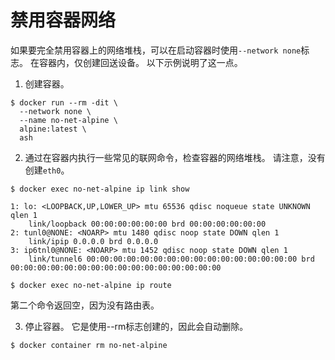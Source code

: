 # 禁用容器网络
如果要完全禁用容器上的网络堆栈，可以在启动容器时使用`--network none`标志。 在容器内，仅创建回送设备。 以下示例说明了这一点。

1. 创建容器。
```shell
$ docker run --rm -dit \
  --network none \
  --name no-net-alpine \
  alpine:latest \
  ash
```

2. 通过在容器内执行一些常见的联网命令，检查容器的网络堆栈。 请注意，没有创建`eth0`。
```shell
$ docker exec no-net-alpine ip link show

1: lo: <LOOPBACK,UP,LOWER_UP> mtu 65536 qdisc noqueue state UNKNOWN qlen 1
    link/loopback 00:00:00:00:00:00 brd 00:00:00:00:00:00
2: tunl0@NONE: <NOARP> mtu 1480 qdisc noop state DOWN qlen 1
    link/ipip 0.0.0.0 brd 0.0.0.0
3: ip6tnl0@NONE: <NOARP> mtu 1452 qdisc noop state DOWN qlen 1
    link/tunnel6 00:00:00:00:00:00:00:00:00:00:00:00:00:00:00:00 brd 00:00:00:00:00:00:00:00:00:00:00:00:00:00:00:00
```
```shell
$ docker exec no-net-alpine ip route
```
第二个命令返回空，因为没有路由表。

3. 停止容器。 它是使用--rm标志创建的，因此会自动删除。
```shell
$ docker container rm no-net-alpine
```